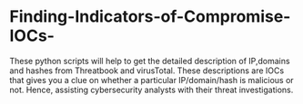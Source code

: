 # Finding-Indicators-of-Compromise-IOCs-
These python scripts will help to get the detailed description of IP,domains and hashes from Threatbook and virusTotal. 
These descriptions are IOCs that gives you a clue on whether a particular IP/domain/hash is malicious or not. Hence, assisting cybersecurity analysts with their threat investigations.

